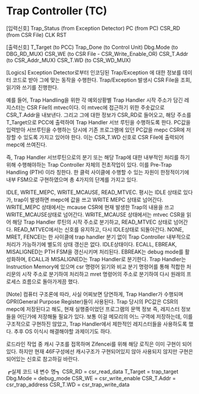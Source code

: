 # Trap Controller (TC)

[입력신호]
Trap_Status     (from Exception Detector)
PC              (from PC)
CSR_RD          (from CSR File)
CLK
RST

[출력신호]
T_Target    (to PCC)
Trap_Done   (to Control Unit)
Dbg.Mode    (to DBG_RD_MUX)
CSR_WE      (to CSR File - CSR_Write_Enable_OR)
CSR_T.Addr  (to CSR_Addr_MUX)
CSR_T.WD    (to CSR_WD_MUX)

[Logics]
Exception Detector로부터 인코딩된 Trap/Exception 에 대한 정보를 데이터 코드로 받아 그에 맞는 동작을 수행한다. 
Trap/Exception 발생시 CSR File을 조회, 읽기와 쓰기를 진행한다. 

예를 들어, Trap Handling을 위한 각 예외상황별 Trap Handler 시작 주소가 담긴 레지스터는 CSR File의 mtvec이다. 이 mtvec에 접근하기 위한 주솟값으로 CSR_T.Addr을 내보낸다.
그리고 그에 대한 정보가 CSR_RD로 들어오고, 해당 주소를 T_Target으로 PCC에 출력하여 Trap Handler 서브 루틴을 수행하도록 한다. 
PC값을 입력받아 서브루틴을 수행하는 당시에 기존 프로그램에 있던 PC값을 mepc CSR에 저장할 수 있도록 가지고 있어야 한다. 이는 CSR_T.WD 신호로 CSR File에 출력되어 mepc에 쓰여진다. 

즉, Trap Handler 서브루틴으로의 분기 또는 해당 Trap에 대한 내부적인 처리를 하기위해 수행해야하는 Trap Controller 자체의 전초작업이 있다.
이를 Pre-Trap Handling (PTH) 이라 칭한다.
한 클럭 사이클에 수행할 수 있는 자원이 한정적이기에 내부 FSM으로 구현하였으며 총 4가지의 단계를 가지고 있다.

IDLE, WRITE_MEPC, WRITE_MCAUSE, READ_MTVEC.
평시는 IDLE 상태로 있다가, trap이 발생하면 mepc에 값을 쓰고 WRITE MEPC 상태로 넘어간다.
WRITE_MEPC 상태에서는 mcause CSR에 현재 발생한 Trap의 내용을 쓰고 WRITE_MCAUSE상태로 넘어간다.
WRITE_MCAUSE 상태에서는 mtvec CSR을 읽어 해당 Trap Handler 루틴의 시작 주소로 분기하고, READ_MTVEC 상태로 넘어간다.
READ_MTVEC에서는 신호를 유지하고, 다시 IDLE상태로 되돌아간다.
NONE, MRET, FENCEI는 한 사이클에 trap handler 분기 없이 Trap Controller 내부적으로 처리가 가능하기에 별도의 상태 갱신은 없다. IDLE상태이다.
ECALL, EBREAK, MISALIGNED는 PTH FSM을 갱신시키며 처리된다. EBREAK는 debug mode를 활성화하며, ECALL과 MISALIGNED는 Trap Handler로 분기한다.
Trap Handler는 Instruction Memory에 있으며 csr 명령어 읽기와 비교 분기 명령어를 통해 적합한 처리문의 시작 주소로 분기하여 처리하고 
mret 명령어의 주소로 분기하여 다시 원래의 프로세스 흐름으로 돌아가게끔 했다.

[Note]
컴퓨터 구조론에 따라, 사실 어찌보면 당연하게, Trap Handler가 수행되며 GPR(General Purpose Register)들이 사용된다.
Trap 당시의 PC값은 CSR의 mepc에 저장된다고 해도, 현재 실행중이었던 프로그램의 문맥 정보 즉, 레지스터 정보들을 어딘가에 저장해둘 필요가 있다.
보통 이걸 메모리의 어느 구역에 저장하는데, 이를 구조적으로 구현하진 않았고, Trap Handler에서 제한적인 레지스터들을 사용하도록 했다. 
추후 OS 이식시 해결해야할 과제이기도 하다.

로드라인 작업 중 캐시 구조를 접목하며 Zifencei를 위해 해당 로직은 이미 구현이 되어있다. 
하지만 현재 46F구성에선 캐시구조가 구현되어있지 않아 사용되지 않지만 구현은 되어있는 신호로 참고하길 바란다.

┏실제 코드 내 변수 명┓
CSR_RD = csr_read_data
T_Target = trap_target
Dbg.Mode = debug_mode
CSR_WE = csr_write_enable
CSR_T.Addr = csr_trap_address
CSR_T.WD = csr_trap_write_data